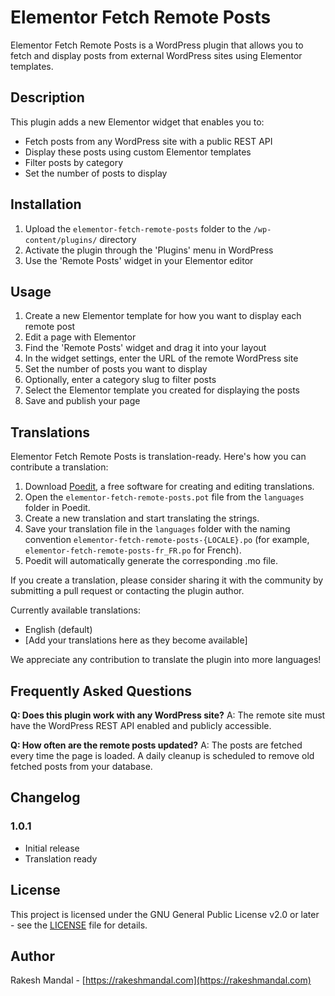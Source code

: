 # Elementor Fetch Remote Posts

Elementor Fetch Remote Posts is a WordPress plugin that allows you to fetch and display posts from external WordPress sites using Elementor templates.

## Description

This plugin adds a new Elementor widget that enables you to:

- Fetch posts from any WordPress site with a public REST API
- Display these posts using custom Elementor templates
- Filter posts by category
- Set the number of posts to display

## Installation

1. Upload the `elementor-fetch-remote-posts` folder to the `/wp-content/plugins/` directory
2. Activate the plugin through the 'Plugins' menu in WordPress
3. Use the 'Remote Posts' widget in your Elementor editor

## Usage

1. Create a new Elementor template for how you want to display each remote post
2. Edit a page with Elementor
3. Find the 'Remote Posts' widget and drag it into your layout
4. In the widget settings, enter the URL of the remote WordPress site
5. Set the number of posts you want to display
6. Optionally, enter a category slug to filter posts
7. Select the Elementor template you created for displaying the posts
8. Save and publish your page

## Translations

Elementor Fetch Remote Posts is translation-ready. Here's how you can contribute a translation:

1. Download [Poedit](https://poedit.net/), a free software for creating and editing translations.
2. Open the `elementor-fetch-remote-posts.pot` file from the `languages` folder in Poedit.
3. Create a new translation and start translating the strings.
4. Save your translation file in the `languages` folder with the naming convention `elementor-fetch-remote-posts-{LOCALE}.po` (for example, `elementor-fetch-remote-posts-fr_FR.po` for French).
5. Poedit will automatically generate the corresponding .mo file.

If you create a translation, please consider sharing it with the community by submitting a pull request or contacting the plugin author.

Currently available translations:
- English (default)
- [Add your translations here as they become available]

We appreciate any contribution to translate the plugin into more languages!

## Frequently Asked Questions

**Q: Does this plugin work with any WordPress site?**
A: The remote site must have the WordPress REST API enabled and publicly accessible.

**Q: How often are the remote posts updated?**
A: The posts are fetched every time the page is loaded. A daily cleanup is scheduled to remove old fetched posts from your database.

## Changelog

### 1.0.1
* Initial release
* Translation ready

## License

This project is licensed under the GNU General Public License v2.0 or later - see the [LICENSE](LICENSE) file for details.

## Author

Rakesh Mandal - [https://rakeshmandal.com](https://rakeshmandal.com)